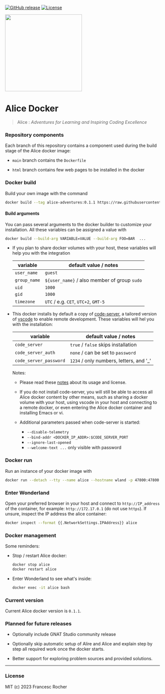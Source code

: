 [![GitHub release](https://img.shields.io/github/release/alice-adventures/docker.svg)](https://github.com/alice-adventures/docker/releases/latest)
[![License](https://img.shields.io/github/license/alice-adventures/docker.svg?color=blue)](https://github.com/alice-adventures/docker/blob/master/LICENSE)

<img src="https://raw.githubusercontent.com/wiki/alice-adventures/Alice/Alice_Adventures.png" width="250" />

# Alice Docker

> Alice : _Adventures for Learning and Inspiring Coding Excellence_


### Repository components

Each branch of this repository contains a component used during the build stage
of the Alice docker image:

  * `main` branch contains the `Dockerfile`

  * `html` branch contains few web pages to be installed in the docker


### Docker build

Build your own image with the command

```sh
docker build --tag alice-adventures:0.1.1 https://raw.githubusercontent.com/alice-adventures/docker/main/Dockerfile
```

#### Build arguments

You can pass several arguments to the docker builder to customize your
installation. All these variables can be assigned a value with

```sh
docker build --build-arg VARIABLE=VALUE --build-arg FOO=BAR  ...
```

  * If you plan to share docker volumes with your host, these variables will
    help you with the integration

    | variable     | default value / notes                        |
    |--------------|----------------------------------------------|
    | `user_name`  | `guest`                                      |
    | `group_name` | `${user_name}` / also member of group `sudo` |
    | `uid`        | `1000`                                       |
    | `gid`        | `1000`                                       |
    | `timezone`   | `UTC` / e.g. `CET`, `UTC+2`, `GMT-5`         |

  * This docker installs by default  a copy of
    [code-server](https://code.visualstudio.com/docs/remote/vscode-server), a
    tailored version of [vscode](https://code.visualstudio.com/) to enable
    remote development. These variables will hel you with the installation:

    | variable               | default value / notes                   |
    |------------------------|-----------------------------------------|
    | `code_server`          | `true` / `false` skips installation     |
    | `code_server_auth`     | `none` / can be set to `password`       |
    | `code_server_password` | `1234` / only numbers, letters, and '_' |

    Notes:

      + Please read these
        [notes](https://code.visualstudio.com/docs/remote/vscode-server#_common-questions)
        about its usage and license.

      * If you do not install code-server, you will still be able to access all
        Alice docker content by other means, such as sharing a docker volume
        with your host, using vscode in your host and connecting to a remote
        docker, or even entering the Alice docker container and installing Emacs
        or vi.

      * Additional parameters passed when code-server is started:

        + `--disable-telemetry`
        + `--bind-addr <DOCKER_IP_ADDR>:$CODE_SERVER_PORT`
        + `--ignore-last-opened`
        + `--welcome-text ...` only visible with password


### Docker run

Run an instance of your docker image with

```sh
docker run --detach --tty --name alice --hostname wland -p 47800:47800 alice-adventures:0.1.1
```


### Enter Wonderland

Open your preferred browser in your host and connect to `http://IP_address`
of the container, for example: `http://172.17.0.1` (do not use `https`). If
unsure, inspect the IP address the alice container:

```sh
docker inspect --format {{.NetworkSettings.IPAddress}} alice
```


### Docker management

Some reminders:

  * Stop / restart Alice docker:

    ```sh
    docker stop alice
    docker restart alice
    ```

  * Enter Wonderland to see what's inside:

    ```sh
    docker exec -it alice bash
    ```


### Current version

Current Alice docker version is `0.1.1`.


### Planned for future releases

  * Optionally include GNAT Studio community release

  * Optionally skip automatic setup of Alire and Alice and explain step by step
    all required work once the docker starts.

  * Better support for exploring problem sources and provided solutions.

---
### License
MIT (c) 2023 Francesc Rocher
